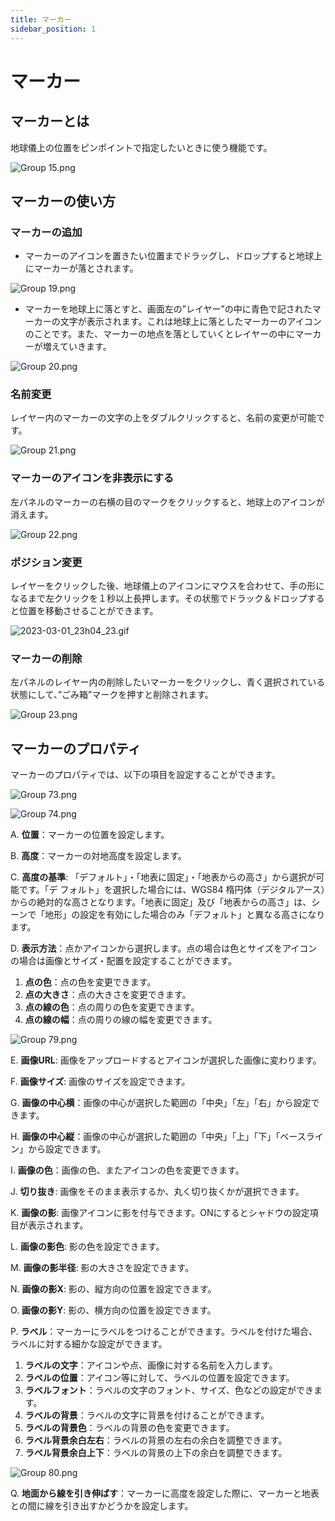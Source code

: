 ```yaml
---
title: マーカー
sidebar_position: 1
---
```


# マーカー

## **マーカーとは**

地球儀上の位置をピンポイントで指定したいときに使う機能です。

![Group 15.png](./img/Group_15.png)

## **マーカーの使い方**

### マーカーの追加

- マーカーのアイコンを置きたい位置までドラッグし、ドロップすると地球上にマーカーが落とされます。

![Group 19.png](./img/Group_19.png)

- マーカーを地球上に落とすと、画面左の”レイヤー”の中に青色で記されたマーカーの文字が表示されます。これは地球上に落としたマーカーのアイコンのことです。また、マーカーの地点を落としていくとレイヤーの中にマーカーが増えていきます。

![Group 20.png](./img/Group_20.png)

### 名前変更

レイヤー内のマーカーの文字の上をダブルクリックすると、名前の変更が可能です。

![Group 21.png](./img/Group_21.png)

### マーカーのアイコンを非表示にする

左パネルのマーカーの右横の目のマークをクリックすると、地球上のアイコンが消えます。

![Group 22.png](./img/Group_22.png)

### ポジション変更

レイヤーをクリックした後、地球儀上のアイコンにマウスを合わせて、手の形になるまで左クリックを１秒以上長押します。その状態でドラック＆ドロップすると位置を移動させることができます。

![2023-03-01_23h04_23.gif](./img/2023-03-01_23h04_23.gif)

### マーカーの削除

左パネルのレイヤー内の削除したいマーカーをクリックし、青く選択されている状態にして、”ごみ箱”マークを押すと削除されます。

![Group 23.png](./img/Group_23.png)

## マーカーのプロパティ[](https://docs.reearth.io/ja/user-manual/property/overview/#%E3%83%9E%E3%83%BC%E3%82%AB%E3%83%BC%E3%81%AE%E3%83%97%E3%83%AD%E3%83%91%E3%83%86%E3%82%A3)

マーカーのプロパティでは、以下の項目を設定することができます。

![Group 73.png](./img/Group_73.png)

 

![Group 74.png](./img/Group_74.png)

A. **位置**：マーカーの位置を設定します。

B. **高度**：マーカーの対地高度を設定します。

C. **高度の基準**: 「デフォルト」・「地表に固定」・「地表からの高さ」から選択が可能です。「デ  フォルト」を選択した場合には、WGS84 楕円体（デジタルアース）からの絶対的な高さとなります。「地表に固定」及び「地表からの高さ」は、シーンで「地形」の設定を有効にした場合のみ「デフォルト」と異なる高さになります。

D. **表示方法**：点かアイコンから選択します。点の場合は色とサイズをアイコンの場合は画像とサイズ・配置を設定することができます。

1. **点の色**：点の色を変更できます。
2. **点の大きさ**：点の大きさを変更できます。
3. **点の線の色**：点の周りの色を変更できます。
4. **点の線の幅**：点の周りの線の幅を変更できます。

![Group 79.png](./img/Group_79.png)

E. **画像URL**: 画像をアップロードするとアイコンが選択した画像に変わります。

F. **画像サイズ**: 画像のサイズを設定できます。

G. **画像の中心横**：画像の中心が選択した範囲の「中央」「左」「右」から設定できます。

H. **画像の中心縦**：画像の中心が選択した範囲の「中央」「上」「下」「ベースライン」から設定できます。

I. **画像の色**：画像の色、またアイコンの色を変更できます。

J. **切り抜き**: 画像をそのまま表示するか、丸く切り抜くかが選択できます。

K. **画像の影**: 画像アイコンに影を付与できます。ONにするとシャドウの設定項目が表示されます。

L. **画像の影色**: 影の色を設定できます。

M. **画像の影半径**: 影の大きさを設定できます。

N. **画像の影X**: 影の、縦方向の位置を設定できます。

O. **画像の影Y**: 影の、横方向の位置を設定できます。

P. **ラベル**：マーカーにラベルをつけることができます。ラベルを付けた場合、ラベルに対する細かな設定ができます。

1. **ラベルの文字**：アイコンや点、画像に対する名前を入力します。
2. **ラベルの位置**：アイコン等に対して、ラベルの位置を設定できます。
3. **ラベルフォント**：ラベルの文字のフォント、サイズ、色などの設定ができます。
4. **ラベルの背景**：ラベルの文字に背景を付けることができます。
5. **ラベルの背景色**：ラベルの背景の色を変更できます。
6. **ラベル背景余白左右**：ラベルの背景の左右の余白を調整できます。
7. **ラベル背景余白上下**：ラベルの背景の上下の余白を調整できます。

![Group 80.png](./img/Group_80.png)

Q. **地面から線を引き伸ばす**：マーカーに高度を設定した際に、マーカーと地表との間に線を引き出すかどうかを設定します。